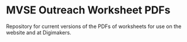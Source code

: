 # MVSE Outreach Worksheet PDFs

Repository for current versions of the PDFs of worksheets for use on the website and at Digimakers. 
